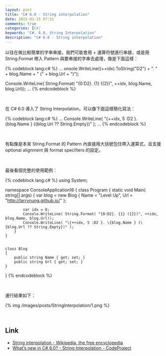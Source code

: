 ```yaml
---
layout: post
title: "C# 6.0 - String interpolation"
date: 2015-01-15 07:51
comments: true
categories: [C#]
keywords: "C#, 6.0, String Interpolation"
description: "C# 6.0 - String interpolation"
---
```


以往在做比較簡單的字串串接，我們可能會用 + 運算符號進行串接，或是用 String.Format 帶入 Pattern 與要串接的字串去處理，像是下面這樣：  

<!-- More -->
{% codeblock lang:c# %}
...
onsole.WriteLine((++idx).ToString("D2") + ". " + blog.Name + " (" + blog.Url + ")");

Console.WriteLine( String.Format( "{0:D2}. {1} ({2})", ++idx, blog.Name, blog.Url));
...
{% endcodeblock %}

<br/>


在 C# 6.0 導入了 String Interpolation，可以像下面這樣簡化寫法：  

{% codeblock lang:c# %}
...
Console.WriteLine( "\{++idx, 5 :D2 }. \{blog.Name } (\{blog.Url ?? String.Empty})" );
...
{% endcodeblock %}

<br/>


有點像是本來 String.Format 的 Pattern 內直接用大括號包住帶入運算式，且支援 optional alignment 與 format specifiers 的設定。  

<br/>


最後看個完整的使用範例：  

{% codeblock lang:c# %}
using System;


namespace ConsoleApplication16
{
    class Program
    {
        static void Main( string[] args)
        {
            var blog = new Blog
            {
                Name = "Level Up",
                Url = "http://larrynung.github.io/"
            };


            var idx = 0;
            Console.WriteLine( String.Format( "{0:D2}. {1} ({2})", ++idx, blog.Name, blog.Url));
            Console.WriteLine( "\{++idx, 5 :D2 }. \{blog.Name } (\{blog.Url ?? String.Empty})" );
        }
    }


    class Blog
    {
        public string Name { get; set; }
        public string Url { get; set; }
    }
}
{% endcodeblock %}

<br/>

運行結果如下：  

{% img /images/posts/StringInterpolation/1.png %}

<br/>


Link
----
* [String interpolation - Wikipedia, the free encyclopedia](http://en.wikipedia.org/wiki/String_interpolation)
* [What’s new in C# 6.0? - String Interpolation - CodeProject](http://www.codeproject.com/Articles/846566/What-s-new-in-Csharp-String-Interpolation)
